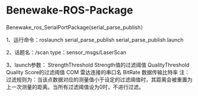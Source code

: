 # Benewake-ROS-Package
Benewake_ros_SerialPortPackage(serial_parse_publish）

1、运行命令：roslaunch serial_parse_publish serial_parse_publish.launch

2、话题名：/scan
	type：sensor_msgs/LaserScan
	
3、launch参数：
	StrengthThreshold	Strength值的过滤阈值
	QualityThreshold	Quality Score的过滤阈值
	COM					雷达连接的串口名
	BitRate				数据传输比特率
	注：过滤规则为：当该点数据对应的测量值小于设定的过滤阈值时，其距离会被重置为上一次测量的距离。当所有过滤阈值设为0时，不进行过滤。


